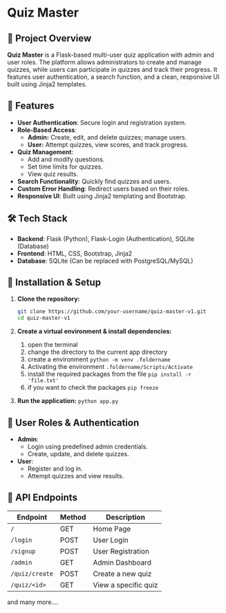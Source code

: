 # Quiz Master

## 📌 Project Overview

**Quiz Master** is a Flask-based multi-user quiz application with admin and user roles. The platform allows administrators to create and manage quizzes, while users can participate in quizzes and track their progress. It features user authentication, a search function, and a clean, responsive UI built using Jinja2 templates.

## 🚀 Features

- **User Authentication**: Secure login and registration system.
- **Role-Based Access**:
  - **Admin:** Create, edit, and delete quizzes; manage users.
  - **User:** Attempt quizzes, view scores, and track progress.
- **Quiz Management**:
  - Add and modify questions.
  - Set time limits for quizzes.
  - View quiz results.
- **Search Functionality**: Quickly find quizzes and users.
- **Custom Error Handling**: Redirect users based on their roles.
- **Responsive UI**: Built using Jinja2 templating and Bootstrap.

## 🛠️ Tech Stack

- **Backend**: Flask (Python), Flask-Login (Authentication), SQLite (Database)
- **Frontend**: HTML, CSS, Bootstrap, Jinja2
- **Database**: SQLite (Can be replaced with PostgreSQL/MySQL)

## 🔧 Installation & Setup

1. **Clone the repository:**
   ```bash
   git clone https://github.com/your-username/quiz-master-v1.git
   cd quiz-master-v1
   ```
2. **Create a virtual environment & install dependencies:**
    1. open the terminal
    2. change the directory to the current app directory
    3. create a environment
    ```python -m venv .foldername```
    4. Activating the environment ``` .foldername/Scripts/Activate ```
    5. install the required packages from the file ``` pip install -r 'file.txt' ```
    6. if you want to check the packages ``` pip freeze ```

3. **Run the application:**
   ```python app.py ```

## 🔑 User Roles & Authentication

- **Admin**:
  - Login using predefined admin credentials.
  - Create, update, and delete quizzes.
- **User**:
  - Register and log in.
  - Attempt quizzes and view results.

## 📌 API Endpoints

| Endpoint             | Method | Description          |
| -------------------- | ------ | -------------------- |
| `/`                  | GET    | Home Page            |
| `/login`             | POST   | User Login           |
| `/signup`            | POST   | User Registration    |
| `/admin`             | GET    | Admin Dashboard      |
| `/quiz/create`       | POST   | Create a new quiz    |
| `/quiz/<id>`         | GET    | View a specific quiz |
and many more....
